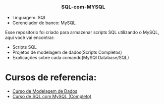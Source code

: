 <h3 align="center">SQL-com-MYSQL</h3>

- Linguagem: SQL
- Gerenciador de banco: MySQL

Esse repositorio foi criado para armazenar scripts SQL utilizando o MySQL, aqui você vai encontrar:

- Scripts SQL
- Projetos de modelagem de dados(Scripts Completos)
- Explicações sobre cada comando(MySQl Database/SQL)



# Cursos de referencia:
- <a href="https://youtube.com/playlist?list=PLucm8g_ezqNoNHU8tjVeHmRGBFnjDIlxD">Curso de Modelagem de Dados</a>
- <a href="https://youtube.com/playlist?list=PLbIBj8vQhvm2WT-pjGS5x7zUzmh4VgvRk">Curso de SQL com MySQL (Completo)</a>

